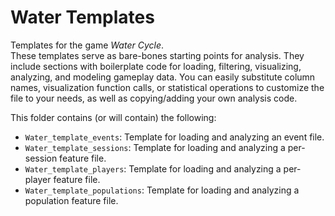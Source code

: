 # Water Templates

Templates for the game _Water Cycle_.  
These templates serve as bare-bones starting points for analysis.
They include sections with boilerplate code for loading, filtering, visualizing, analyzing, and modeling gameplay data.
You can easily substitute column names, visualization function calls, or statistical operations to customize the file to your needs, as well as copying/adding your own analysis code.

This folder contains (or will contain) the following:

- `Water_template_events`: Template for loading and analyzing an event file.
- `Water_template_sessions`: Template for loading and analyzing a per-session feature file.
- `Water_template_players`: Template for loading and analyzing a per-player feature file.
- `Water_template_populations`: Template for loading and analyzing a population feature file.
